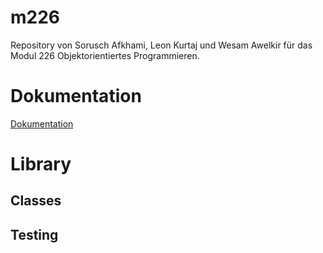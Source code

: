 # m226
Repository von Sorusch Afkhami, Leon Kurtaj und Wesam Awelkir für das Modul 226 Objektorientiertes Programmieren. 

# Dokumentation
[Dokumentation](Dokumentation/diagrams)

# Library
[]()

## Classes
[]()

## Testing
[]()

